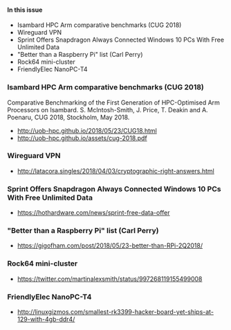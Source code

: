 #### In this issue

* Isambard HPC Arm comparative benchmarks (CUG 2018)
* Wireguard VPN
* Sprint Offers Snapdragon Always Connected Windows 10 PCs With Free Unlimited Data
* "Better than a Raspberry Pi" list (Carl Perry)
* Rock64 mini-cluster
* FriendlyElec NanoPC-T4 

### Isambard HPC Arm comparative benchmarks (CUG 2018)

Comparative Benchmarking of the First Generation of HPC-Optimised
Arm Processors on Isambard. S. McIntosh-Smith, J. Price, T. Deakin
and A. Poenaru, CUG 2018, Stockholm, May 2018.

* http://uob-hpc.github.io/2018/05/23/CUG18.html
* http://uob-hpc.github.io/assets/cug-2018.pdf

### Wireguard VPN

* http://latacora.singles/2018/04/03/cryptographic-right-answers.html

### Sprint Offers Snapdragon Always Connected Windows 10 PCs With Free Unlimited Data

* https://hothardware.com/news/sprint-free-data-offer

### "Better than a Raspberry Pi" list (Carl Perry)

* https://gigofham.com/post/2018/05/23-better-than-RPi-2Q2018/

### Rock64 mini-cluster

* https://twitter.com/martinalexsmith/status/997268119155499008

### FriendlyElec NanoPC-T4 

* http://linuxgizmos.com/smallest-rk3399-hacker-board-yet-ships-at-129-with-4gb-ddr4/
